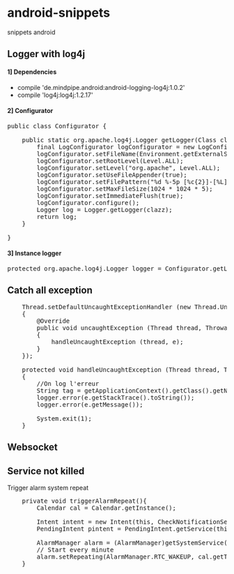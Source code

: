 # android-snippets
snippets android

## Logger with log4j

#### 1] Dependencies  
- compile 'de.mindpipe.android:android-logging-log4j:1.0.2'
- compile 'log4j:log4j:1.2.17'

#### 2] Configurator
<pre>
public class Configurator {

    public static org.apache.log4j.Logger getLogger(Class clazz) {
        final LogConfigurator logConfigurator = new LogConfigurator();
        logConfigurator.setFileName(Environment.getExternalStorageDirectory().toString() + File.separator + "log/visio-mobile.log");
        logConfigurator.setRootLevel(Level.ALL);
        logConfigurator.setLevel("org.apache", Level.ALL);
        logConfigurator.setUseFileAppender(true);
        logConfigurator.setFilePattern("%d %-5p [%c{2}]-[%L] %m%n");
        logConfigurator.setMaxFileSize(1024 * 1024 * 5);
        logConfigurator.setImmediateFlush(true);
        logConfigurator.configure();
        Logger log = Logger.getLogger(clazz);
        return log;
    }

}
</pre>

#### 3] Instance logger
<pre>
protected org.apache.log4j.Logger logger = Configurator.getLogger(myClass.class);
</pre>

## Catch all exception

<pre>
    Thread.setDefaultUncaughtExceptionHandler (new Thread.UncaughtExceptionHandler()
    {
        @Override
        public void uncaughtException (Thread thread, Throwable e)
        {
            handleUncaughtException (thread, e);
        }
    });

    protected void handleUncaughtException (Thread thread, Throwable e)
    {
        //On log l'erreur
        String tag = getApplicationContext().getClass().getName();
        logger.error(e.getStackTrace().toString());
        logger.error(e.getMessage());

        System.exit(1);
    }
</pre>
## Websocket
## Service not killed

Trigger alarm system repeat

<pre>
    private void triggerAlarmRepeat(){
        Calendar cal = Calendar.getInstance();

        Intent intent = new Intent(this, CheckNotificationServerEvent.class);
        PendingIntent pintent = PendingIntent.getService(this, 0, intent, 0);

        AlarmManager alarm = (AlarmManager)getSystemService(Context.ALARM_SERVICE);
        // Start every minute
        alarm.setRepeating(AlarmManager.RTC_WAKEUP, cal.getTimeInMillis(), 60 * 1000, pintent);
    }
</pre>
